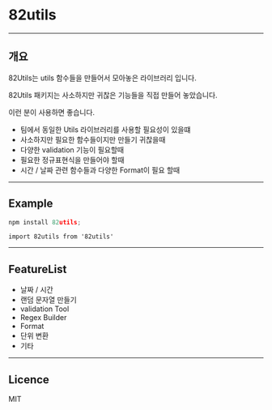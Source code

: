 # 82utils
---
## 개요
82Utils는 utils 함수들을 만들어서 모아놓은 라이브러리 입니다.

82Utils 패키지는 사소하지만 귀찮은 기능들을 직접 만들어 놓았습니다. 

이런 분이 사용하면 좋습니다.
- 팀에서 동일한 Utils 라이브러리를 사용할 필요성이 있을떄
- 사소하지만 필요한 함수들이지만 만들기 귀찮을때
- 다양한 validation 기능이 필요할때
- 필요한 정규표현식을 만들어야 할때 
- 시간 / 날짜 관련 함수들과 다양한 Format이 필요 할때
---

## Example
```js
npm install 82utils;
```
```
import 82utils from '82utils'
```
---
## FeatureList
- 날짜 / 시간
- 랜덤 문자열 만들기
- validation Tool
- Regex Builder
- Format
- 단위 변환
- 기타 
---
## Licence
MIT